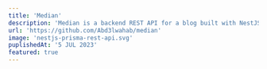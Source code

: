 ```yaml
---
title: 'Median'
description: 'Median is a backend REST API for a blog built with NestJS, Prisma, PostgreSQL and documented with Swagger'
url: 'https://github.com/Abd3lwahab/median'
image: 'nestjs-prisma-rest-api.svg'
puplishedAt: '5 JUL 2023'
featured: true
---
```

